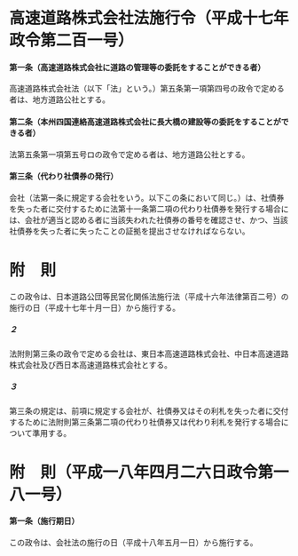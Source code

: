 # 高速道路株式会社法施行令（平成十七年政令第二百一号）
#### 第一条（高速道路株式会社に道路の管理等の委託をすることができる者）
高速道路株式会社法（以下「法」という。）第五条第一項第四号の政令で定める者は、地方道路公社とする。
#### 第二条（本州四国連絡高速道路株式会社に長大橋の建設等の委託をすることができる者）
法第五条第一項第五号ロの政令で定める者は、地方道路公社とする。
#### 第三条（代わり社債券の発行）
会社（法第一条に規定する会社をいう。以下この条において同じ。）は、社債券を失った者に交付するために法第十一条第二項の代わり社債券を発行する場合には、会社が適当と認める者に当該失われた社債券の番号を確認させ、かつ、当該社債券を失った者に失ったことの証拠を提出させなければならない。
# 附　則
この政令は、日本道路公団等民営化関係法施行法（平成十六年法律第百二号）の施行の日（平成十七年十月一日）から施行する。
##### ２
法附則第三条の政令で定める会社は、東日本高速道路株式会社、中日本高速道路株式会社及び西日本高速道路株式会社とする。
##### ３
第三条の規定は、前項に規定する会社が、社債券又はその利札を失った者に交付するために法附則第三条第二項の代わり社債券又は代わり利札を発行する場合について準用する。
# 附　則（平成一八年四月二六日政令第一八一号）
#### 第一条（施行期日）
この政令は、会社法の施行の日（平成十八年五月一日）から施行する。
